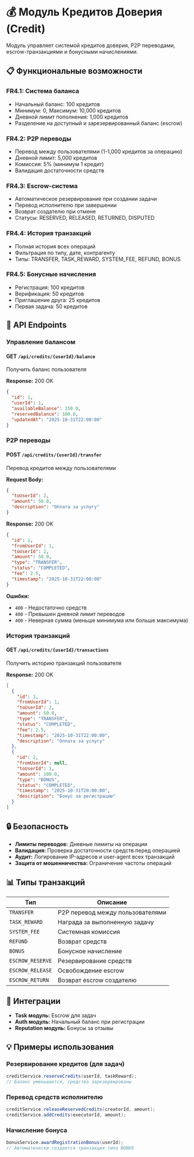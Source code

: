 # 💰 Модуль Кредитов Доверия (Credit)

Модуль управляет системой кредитов доверия, P2P переводами, escrow-транзакциями и бонусными начислениями.

## 📋 Функциональные возможности

### FR4.1: Система баланса
- Начальный баланс: 100 кредитов
- Минимум: 0, Максимум: 10,000 кредитов
- Дневной лимит пополнения: 1,000 кредитов
- Разделение на доступный и зарезервированный баланс (escrow)

### FR4.2: P2P переводы
- Перевод между пользователями (1-1,000 кредитов за операцию)
- Дневной лимит: 5,000 кредитов
- Комиссия: 5% (минимум 1 кредит)
- Валидация достаточности средств

### FR4.3: Escrow-система
- Автоматическое резервирование при создании задачи
- Перевод исполнителю при завершении
- Возврат создателю при отмене
- Статусы: RESERVED, RELEASED, RETURNED, DISPUTED

### FR4.4: История транзакций
- Полная история всех операций
- Фильтрация по типу, дате, контрагенту
- Типы: TRANSFER, TASK_REWARD, SYSTEM_FEE, REFUND, BONUS

### FR4.5: Бонусные начисления
- Регистрация: 100 кредитов
- Верификация: 50 кредитов
- Приглашение друга: 25 кредитов
- Первая задача: 50 кредитов

## 🚀 API Endpoints

### Управление балансом

#### GET `/api/credits/{userId}/balance`
Получить баланс пользователя

**Response:** 200 OK
```json
{
  "id": 1,
  "userId": 1,
  "availableBalance": 250.0,
  "reservedBalance": 100.0,
  "updatedAt": "2025-10-31T22:00:00"
}
```

### P2P переводы

#### POST `/api/credits/{userId}/transfer`
Перевод кредитов между пользователями

**Request Body:**
```json
{
  "toUserId": 2,
  "amount": 50.0,
  "description": "Оплата за услугу"
}
```

**Response:** 200 OK
```json
{
  "id": 1,
  "fromUserId": 1,
  "toUserId": 2,
  "amount": 50.0,
  "type": "TRANSFER",
  "status": "COMPLETED",
  "fee": 2.5,
  "timestamp": "2025-10-31T22:00:00"
}
```

**Ошибки:**
- `400` - Недостаточно средств
- `400` - Превышен дневной лимит переводов
- `400` - Неверная сумма (меньше минимума или больше максимума)

### История транзакций

#### GET `/api/credits/{userId}/transactions`
Получить историю транзакций пользователя

**Response:** 200 OK
```json
[
  {
    "id": 1,
    "fromUserId": 1,
    "toUserId": 2,
    "amount": 50.0,
    "type": "TRANSFER",
    "status": "COMPLETED",
    "fee": 2.5,
    "timestamp": "2025-10-31T22:00:00",
    "description": "Оплата за услугу"
  },
  {
    "id": 2,
    "fromUserId": null,
    "toUserId": 1,
    "amount": 100.0,
    "type": "BONUS",
    "status": "COMPLETED",
    "timestamp": "2025-10-31T20:00:00",
    "description": "Бонус за регистрацию"
  }
]
```

## 🔒 Безопасность

- **Лимиты переводов:** Дневные лимиты на операции
- **Валидация:** Проверка достаточности средств перед операцией
- **Аудит:** Логирование IP-адресов и user-agent всех транзакций
- **Защита от мошенничества:** Ограничение частоты операций

## 📊 Типы транзакций

| Тип | Описание |
|-----|----------|
| `TRANSFER` | P2P перевод между пользователями |
| `TASK_REWARD` | Награда за выполненную задачу |
| `SYSTEM_FEE` | Системная комиссия |
| `REFUND` | Возврат средств |
| `BONUS` | Бонусное начисление |
| `ESCROW_RESERVE` | Резервирование средств |
| `ESCROW_RELEASE` | Освобождение escrow |
| `ESCROW_RETURN` | Возврат escrow создателю |

## 🔗 Интеграции

- **Task модуль:** Escrow для задач
- **Auth модуль:** Начальный баланс при регистрации
- **Reputation модуль:** Бонусы за отзывы

## 💡 Примеры использования

### Резервирование кредитов (для задач)
```java
creditService.reserveCredits(userId, taskReward);
// Баланс уменьшается, средства зарезервированы
```

### Перевод средств исполнителю
```java
creditService.releaseReservedCredits(creatorId, amount);
creditService.addCredits(executorId, amount);
```

### Начисление бонуса
```java
bonusService.awardRegistrationBonus(userId);
// Автоматически создается транзакция типа BONUS
```

